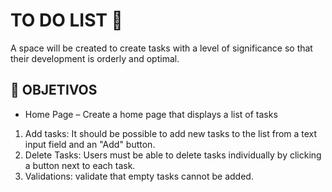  # **TO DO LIST** 📝
A space will be created to create tasks with a level of significance so that their development is orderly and optimal.

## **📌 OBJETIVOS**

- Home Page – Create a home page that displays a list of
tasks
1. Add tasks: It should be possible to add new tasks to the list
from a text input field and an "Add" button.
2. Delete Tasks: Users must be able to delete tasks
individually by clicking a button next to each task.
3. Validations: validate that empty tasks cannot be added.
